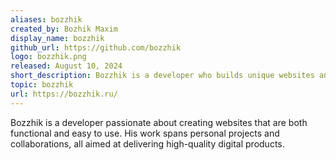 ```yaml
---
aliases: bozzhik
created_by: Bozhik Maxim
display_name: bozzhik
github_url: https://github.com/bozzhik
logo: bozzhik.png
released: August 10, 2024
short_description: Bozzhik is a developer who builds unique websites and user interfaces with a strong focus on design and technology.
topic: bozzhik
url: https://bozzhik.ru/
---
```

Bozzhik is a developer passionate about creating websites that are both functional and easy to use. His work spans personal projects and collaborations, all aimed at delivering high-quality digital products.
